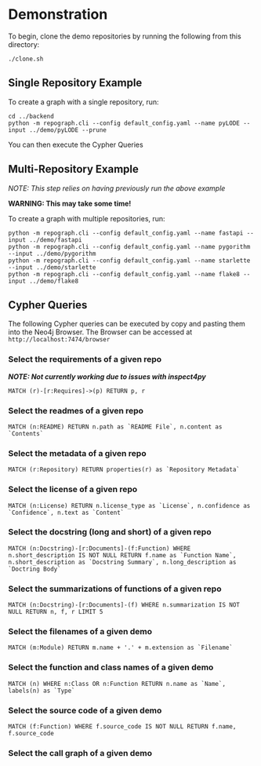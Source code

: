 # Demonstration

To begin, clone the demo repositories by running the following from this directory:

```shell
./clone.sh
```

## Single Repository Example

To create a graph with a single repository, run:

```shell
cd ../backend
python -m repograph.cli --config default_config.yaml --name pyLODE --input ../demo/pyLODE --prune
```

You can then execute the Cypher Queries

## Multi-Repository Example

_NOTE: This step relies on having previously run the above example_

**WARNING: This may take some time!**

To create a graph with multiple repositories, run:

```shell
python -m repograph.cli --config default_config.yaml --name fastapi --input ../demo/fastapi
python -m repograph.cli --config default_config.yaml --name pygorithm --input ../demo/pygorithm
python -m repograph.cli --config default_config.yaml --name starlette --input ../demo/starlette
python -m repograph.cli --config default_config.yaml --name flake8 --input ../demo/flake8
```

## Cypher Queries

The following Cypher queries can be executed by copy and pasting them into the
Neo4j Browser. The Browser can be accessed at `http://localhost:7474/browser`

### Select the requirements of a given repo

**_NOTE: Not currently working due to issues with inspect4py_**

`MATCH (r)-[r:Requires]->(p) RETURN p, r`

### Select the readmes of a given repo

```
MATCH (n:README) RETURN n.path as `README File`, n.content as `Contents`
```

### Select the metadata of a given repo

```
MATCH (r:Repository) RETURN properties(r) as `Repository Metadata`
```

### Select the license of a given repo

```
MATCH (n:License) RETURN n.license_type as `License`, n.confidence as `Confidence`, n.text as `Content`
```

### Select the docstring (long and short) of a given repo

```
MATCH (n:Docstring)-[r:Documents]-(f:Function) WHERE n.short_description IS NOT NULL RETURN f.name as `Function Name`, n.short_description as `Docstring Summary`, n.long_description as `Doctring Body`
```

### Select the summarizations of functions of a given repo

`MATCH (n:Docstring)-[r:Documents]-(f) WHERE n.summarization IS NOT NULL RETURN n, f, r LIMIT 5`

### Select the filenames of a given demo

```
MATCH (m:Module) RETURN m.name + '.' + m.extension as `Filename`
```

### Select the function and class names of a given demo

```
MATCH (n) WHERE n:Class OR n:Function RETURN n.name as `Name`, labels(n) as `Type`
```

### Select the source code of a given demo

```
MATCH (f:Function) WHERE f.source_code IS NOT NULL RETURN f.name, f.source_code
```

### Select the call graph of a given demo
